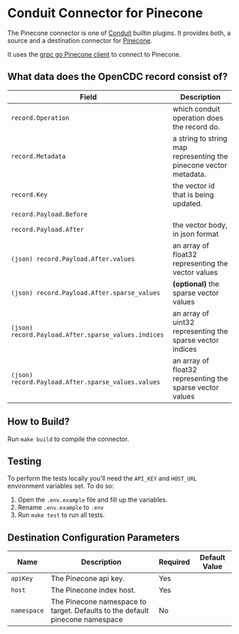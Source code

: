 # Conduit Connector for Pinecone

The Pinecone connector is one of [Conduit](https://github.com/ConduitIO/conduit) builtin plugins. It provides both, a source and a destination connector for [Pinecone](https://www.pinecone.io/).

It uses the [grpc go Pinecone client](github.com/pinecone-io/go-pinecone) to connect to Pinecone.

## What data does the OpenCDC record consist of?

| Field                   | Description                                                                             |
|-------------------------|-----------------------------------------------------------------------------------------|
| `record.Operation`      | which conduit operation does the record do.                                             |
| `record.Metadata`       | a string to string map representing the pinecone vector metadata.                       |
| `record.Key`            | the vector id that is being updated.                                                    |
| `record.Payload.Before` | <empty>                                                                                 |
| `record.Payload.After`  | the vector body, in json format             | 
| `(json) record.Payload.After.values`  | an array of float32 representing the vector values              | 
| `(json) record.Payload.After.sparse_values`  | **(optional)** the sparse vector values               | 
| `(json) record.Payload.After.sparse_values.indices`  | an array of uint32 representing the sparse vector indices              | 
| `(json) record.Payload.After.sparse_values.values`  | an array of float32 representing the sparse vector values               | 

## How to Build?

Run `make build` to compile the connector.

## Testing

To perform the tests locally you'll need the `API_KEY` and `HOST_URL` environment variables set. To do so:

1. Open the `.env.example` file and fill up the variables.
2. Rename `.env.example` to `.env`
3. Run `make test` to run all tests.

## Destination Configuration Parameters

| Name                   | Description                                                                 | Required | Default Value |
|------------------------|-----------------------------------------------------------------------------|----------|---------------|
| `apiKey`            | The Pinecone api key.                          | Yes      |               |
| `host`            | The Pinecone index host.                          | Yes      |               |
| `namespace`            | The Pinecone namespace to target. Defaults to the default pinecone namespace                           | No      |               |

